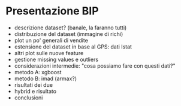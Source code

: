 # Presentazione BIP

- descrizione dataset? (banale, la faranno tutti)
- distribuzione del dataset (immagine di richi)
- plot un po' generali di vendite
- estensione del dataset in base al GPS: dati Istat
- altri plot sulle nuove feature
- gestione missing values e outliers
- considerazioni intermedie: "cosa possiamo fare con questi dati?"
- metodo A: xgboost
- metodo B: imad (armax?)
- risultati dei due
- hybrid e risultato
- conclusioni
